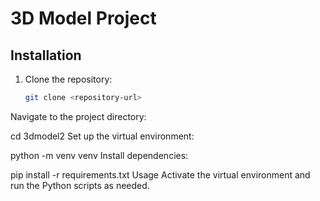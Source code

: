 # 3D Model Project



## Installation

1. Clone the repository:
   ```bash
   git clone <repository-url>
Navigate to the project directory:

cd 3dmodel2
Set up the virtual environment:


python -m venv venv
Install dependencies:


pip install -r requirements.txt
Usage
Activate the virtual environment and run the Python scripts as needed.

